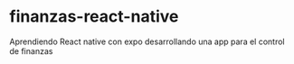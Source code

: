 # finanzas-react-native
Aprendiendo React native con expo desarrollando una app para el control de finanzas
